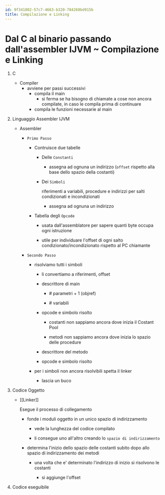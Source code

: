 ```yaml
---
id: 9f341802-57c7-4663-b320-784260bd915b
title: Compilazione e Linking
---
```


# Dal C al binario passando dall'assembler IJVM ~ Compilazione e Linking

1.  C

    - Compiler
      - avviene per passi successivi
        - compila il main
          - si ferma se ha bisogno di chiamate a cose non ancora compilate, in caso le compila prima di continuare
        - compila le funzioni necessarie al main

2.  Linguaggio Assembler IJVM

    - Assembler

      - `Primo Passo`

        - Contruisce due tabelle

          - Delle `Constanti`

            - assegna ad ognuna un indirizzo (`offset` rispetto alla base dello spazio della costanti)

          - Dei `Simboli`

            riferimenti a variabili, procedure e indirizzi per salti condizionati e incondizionati

            - assegna ad ognuna un indirizzo

        - Tabella degli `Opcode`

          - usata dall'assemblatore per sapere quanti byte occupa ogni istruzione

          - utile per individuare l'offset di ogni salto condizionato/incondizionato rispetto al PC chiamante

      - `Secondo Passo`

        - risolviamo tutti i simboli

          - li convertiamo a riferimenti, offset

          - descrittore di main

            - \# parametri + 1 (objref)

            - \# variabili

          - opcode e simbolo risolto

            - costanti non sappiamo ancora dove inizia il Costant Pool

            - metodi non sappiamo ancora dove inizia lo spazio delle procedure

          - descrittore del metodo

          - opcode e simbolo risolto

        - per i simboli non ancora risolvibili spetta il linker

          - lascia un buco

3.  Codice Oggetto

    - [[Linker]]

      Esegue il processo di collegamento

      - fonde i moduli oggetto in un unico spazio di indirizzamento

        - vede la lunghezza del codice compilato

        - li consegue uno all'altro creando lo `spazio di indirizzamento`

      - determina l'inizio dello spazio delle costanti subito dopo allo spazio di indirizzamento dei metodi

        - una volta che e' determinato l'indirizzo di inizio si risolvono le costanti

          - si aggiunge l'offset

4.  Codice eseguibile
